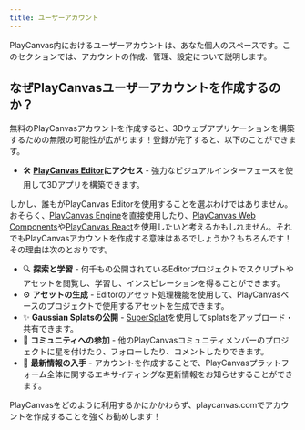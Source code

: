 ```yaml
---
title: ユーザーアカウント
---
```


PlayCanvas内におけるユーザーアカウントは、あなた個人のスペースです。このセクションでは、アカウントの作成、管理、設定について説明します。

## なぜPlayCanvasユーザーアカウントを作成するのか？

無料のPlayCanvasアカウントを作成すると、3Dウェブアプリケーションを構築するための無限の可能性が広がります！登録が完了すると、以下のことができます。

- 🛠️ **[PlayCanvas Editor](../../editor/)にアクセス** - 強力なビジュアルインターフェースを使用して3Dアプリを構築できます。

しかし、誰もがPlayCanvas Editorを使用することを選ぶわけではありません。おそらく、[PlayCanvas Engine](../../engine/)を直接使用したり、[PlayCanvas Web Components](../../web-components/)や[PlayCanvas React](../../playcanvas-react/)を使用したいと考えるかもしれません。それでもPlayCanvasアカウントを作成する意味はあるでしょうか？もちろんです！その理由は次のとおりです。

- 🔍 **探索と学習** - 何千もの公開されているEditorプロジェクトでスクリプトやアセットを閲覧し、学習し、インスピレーションを得ることができます。
- ⚙️ **アセットの生成** - Editorのアセット処理機能を使用して、PlayCanvasベースのプロジェクトで使用するアセットを生成できます。
- ✨ **Gaussian Splatsの公開** - [SuperSplat](https://playcanvas.com/products/supersplat)を使用してsplatsをアップロード・共有できます。
- 👥 **コミュニティへの参加** - 他のPlayCanvasコミュニティメンバーのプロジェクトに星を付けたり、フォローしたり、コメントしたりできます。
- 🔔 **最新情報の入手** - アカウントを作成することで、PlayCanvasプラットフォーム全体に関するエキサイティングな更新情報をお知らせすることができます。

PlayCanvasをどのように利用するかにかかわらず、playcanvas.comでアカウントを作成することを強くお勧めします！
